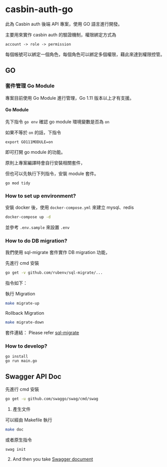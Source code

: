 # casbin-auth-go

此為 Casbin auth 後端 API 專案，使用 GO 語言進行開發。

主要用來實作 casbin auth 的驗證機制，權限綁定方式為

```
account -> role -> permission
```
每個帳號可以綁定一個角色，每個角色可以綁定多個權限，藉此來達到權限控管。

## GO

### 套件管理 Go Module

專案目前使用 Go Module 進行管理，Go 1.11 版本以上才有支援。

#### Go Module

先下指令 `go env` 確認 go module 環境變數是否為 `on`

如果不等於 `on` 的話，下指令

```
export GO111MODULE=on
```

即可打開 go module 的功能。

原則上專案編譯時會自行安裝相關套件，

但也可以先執行下列指令，安裝 module 套件。

```
go mod tidy
```

### How to set up environment?

安裝 docker 後，使用 `docker-compose.yml` 來建立 mysql、redis

```bash
docker-compose up -d
```

並參考 `.env.sample` 來設置 `.env`

### How to do DB migration?

我們使用 sql-migrate 套件實作 DB migration 功能，

先進行 cmd 安裝

```bash
go get -v github.com/rubenv/sql-migrate/...
```

指令如下：

執行 Migration

```bash
make migrate-up
```

Rollback Migration

```bash
make migrate-down
```

套件連結： Please refer [sql-migrate](https://github.com/rubenv/sql-migrate)

### How to develop?

```shell
go install 
go run main.go
```

## Swagger API Doc

先進行 cmd 安裝

```bash
go get -u github.com/swaggo/swag/cmd/swag
```

1. 產生文件

可以經由 Makefile 執行

```bash
make doc
```

或者原生指令

```bash
swag init
```

2. And then you take [Swagger document](http://localhost:8080/swagger/index.html)

 
